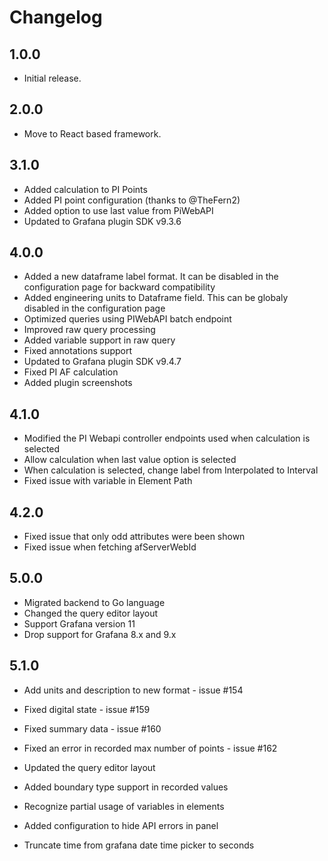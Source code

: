 # Changelog

## 1.0.0

- Initial release.

## 2.0.0

- Move to React based framework.

## 3.1.0

- Added calculation to PI Points
- Added PI point configuration (thanks to @TheFern2)
- Added option to use last value from PiWebAPI
- Updated to Grafana plugin SDK v9.3.6

## 4.0.0

- Added a new dataframe label format. It can be disabled in the configuration page for backward compatibility
- Added engineering units to Dataframe field. This can be globaly disabled in the configuration page
- Optimized queries using PIWebAPI batch endpoint
- Improved raw query processing
- Added variable support in raw query
- Fixed annotations support
- Updated to Grafana plugin SDK v9.4.7
- Fixed PI AF calculation
- Added plugin screenshots

## 4.1.0

- Modified the PI Webapi controller endpoints used when calculation is selected
- Allow calculation when last value option is selected
- When calculation is selected, change label from Interpolated to Interval
- Fixed issue with variable in Element Path

## 4.2.0

- Fixed issue that only odd attributes were been shown
- Fixed issue when fetching afServerWebId

## 5.0.0

- Migrated backend to Go language
- Changed the query editor layout
- Support Grafana version 11
- Drop support for Grafana 8.x and 9.x

## 5.1.0

- Add units and description to new format - issue #154
- Fixed digital state - issue #159
- Fixed summary data - issue #160
- Fixed an error in recorded max number of points - issue #162

- Updated the query editor layout
- Added boundary type support in recorded values
- Recognize partial usage of variables in elements
- Added configuration to hide API errors in panel
- Truncate time from grafana date time picker to seconds
